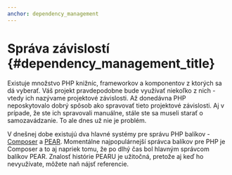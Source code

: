 ```yaml
---
anchor: dependency_management
---
```


# Správa závislostí {#dependency_management_title}

Existuje množstvo PHP knižníc, frameworkov a komponentov z ktorých sa dá vyberať. Váš projekt pravdepodobne bude využívať niekoľko z nich - vtedy ich nazývame projektové závislosti. Až donedávna PHP neposkytovalo dobrý spôsob ako spravovať tieto projektové závislosti. Aj v prípade, že ste ich spravovali manuálne, stále ste sa museli starať o samozavádzanie.
To ale dnes už nie je problém.

V dnešnej dobe existujú dva hlavné systémy pre správu PHP balíkov - [Composer] a [PEAR]. Momentálne najpopulárnejší správca balíkov pre PHP je Composer a to aj napriek tomu, že po dlhý čas bol hlavným správcom balíkov PEAR.
Znalosť histórie PEARU je užitočná, pretože aj keď ho nevyužívate, môžete naň nájsť referencie.

[Composer]: /#composer_and_packagist
[PEAR]: /#pear
